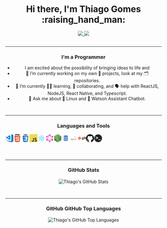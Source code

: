 <div align=center>
    <h1> Hi there, I'm Thiago Gomes :raising_hand_man: </h1>
</div>

<div align=center>
    <a href="https://www.linkedin.com/in/th14g0d3v/">
        <img src="https://img.shields.io/badge/LinkedIn-Thiago%20Gomes-blue"/>
    </a>
    <img src="https://img.shields.io/badge/Gmail-th14g0d3v@gmail.com-red"/>
</div>

<br/>
<hr/>

<div align=center>
<h3 align=center> I'm a Programmer </h3>

- I am excited about the possibility of bringing ideas to life and
- 🔭 I’m currently working on my own :file_folder: projects, look at my :card_index_dividers: repositories.
- 🌱 I’m currently :man_technologist: learning, :busts_in_silhouette: collaborating, and :speaking_head: help with ReactJS, NodeJS, React Native, and Typescript.
- 💬 Ask me about :penguin: Linux and :robot: Watson Assistant Chatbot.

<br/>
<hr/>

<h3 align=center> Languages and Tools </h3>

<img align="left" alt="Visual Studio Code" width="26px" src="https://raw.githubusercontent.com/github/explore/80688e429a7d4ef2fca1e82350fe8e3517d3494d/topics/visual-studio-code/visual-studio-code.png" />
<img align="left" alt="HTML5" width="26px" src="https://raw.githubusercontent.com/github/explore/80688e429a7d4ef2fca1e82350fe8e3517d3494d/topics/html/html.png" />
<img align="left" alt="CSS3" width="26px" src="https://raw.githubusercontent.com/github/explore/80688e429a7d4ef2fca1e82350fe8e3517d3494d/topics/css/css.png" />
<img align="left" alt="JavaScript" width="26px" src="https://raw.githubusercontent.com/github/explore/80688e429a7d4ef2fca1e82350fe8e3517d3494d/topics/javascript/javascript.png" />
<img align="left" alt="React" width="26px" src="https://raw.githubusercontent.com/github/explore/80688e429a7d4ef2fca1e82350fe8e3517d3494d/topics/react/react.png" />
<img align="left" alt="GraphQL" width="26px" src="https://raw.githubusercontent.com/github/explore/80688e429a7d4ef2fca1e82350fe8e3517d3494d/topics/graphql/graphql.png" />
<img align="left" alt="Node.js" width="26px" src="https://raw.githubusercontent.com/github/explore/80688e429a7d4ef2fca1e82350fe8e3517d3494d/topics/nodejs/nodejs.png" />
<img align="left" alt="SQL" width="26px" src="https://raw.githubusercontent.com/github/explore/80688e429a7d4ef2fca1e82350fe8e3517d3494d/topics/sql/sql.png" />
<img align="left" alt="PostgreSQL" width="26px" src="https://raw.githubusercontent.com/github/explore/80688e429a7d4ef2fca1e82350fe8e3517d3494d/topics/mysql/mysql.png" />
<img align="left" alt="Git" width="26px" src="https://raw.githubusercontent.com/github/explore/80688e429a7d4ef2fca1e82350fe8e3517d3494d/topics/git/git.png" />
<img align="left" alt="GitHub" width="26px" src="https://raw.githubusercontent.com/github/explore/78df643247d429f6cc873026c0622819ad797942/topics/github/github.png" />
<img align="left" alt="Terminal" width="26px" src="https://raw.githubusercontent.com/github/explore/80688e429a7d4ef2fca1e82350fe8e3517d3494d/topics/terminal/terminal.png" />

<br/>
<br/>
<br/>
<br/>
<hr/>

<h3 align=center> GitHub Stats </h3>

<p> <img align="center" alt="Thiago's GitHub Stats" src="https://github-readme-stats.vercel.app/api?username=th14g0d3v&theme=chartreuse-dark&show_icons=true&hide_border=true" /> </p>

<br/>
<hr/>

<h3 align=center> GitHub GitHub Top Languages </h3>

<p> <img align="center" alt="Thiago's GitHub Top Languages" src="https://github-readme-stats.vercel.app/api/top-langs/?username=th14g0d3v&theme=chartreuse-dark&show_icons=true&hide_border=true" /> </p>
</div>
